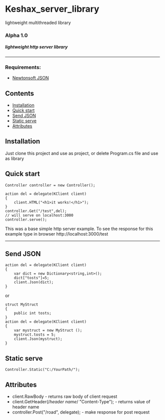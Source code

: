 # Keshax_server_library
lightweight multithreaded library

### Alpha 1.0

##### lightweight http server library

----

### Requirements:
* [Newtonsoft JSON](https://github.com/JamesNK/Newtonsoft.Json)


## Contents

- [Installation](#installation)
- [Quick start](#quick-start)
- [Send JSON](#Send-JSON)
- [Static serve](#static-serve)
- [Attributes](#Attributes)


## Installation
Just clone this project and use as project, or delete Program.cs file and use as library


## Quick start
    Controller controller = new Controller();
    
    action del = delegate(KClient client)
    {
        client.HTML("<h1>it works!</h1>");
    }
    controller.Get("/test",del);
    // will serve on localhost:3000
    controller.serve();

This was a base simple http server example.
To see the response for this example type in browser http://localhost:3000/test

----

## Send JSON
    action del = delegate(KClient client)
    {
        var dict = new Dictionary<string,int>();
        dict["tosts"]=5;
        client.Json(dict);
    }
or

    struct MyStruct
    {
        public int tosts;
    }
    action del = delegate(KClient client)
    {
        var mystruct = new MyStruct ();
        mystruct.tosts = 5;
        client.Json(mystruct);
    }


## Static serve
    Controller.Static("C:/YourPath/");



## Attributes
* client.RawBody -
returns raw body of client request
* client.GetHeader(/*header name*/ "Content-Type"); - returns value of header name
* controller.Post("/road", delegate); - make response for post request

 




